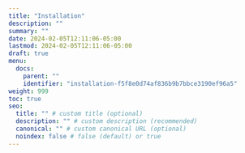 ```yaml
---
title: "Installation"
description: ""
summary: ""
date: 2024-02-05T12:11:06-05:00
lastmod: 2024-02-05T12:11:06-05:00
draft: true
menu:
  docs:
    parent: ""
    identifier: "installation-f5f8e0d74af836b9b7bbce3190ef96a5"
weight: 999
toc: true
seo:
  title: "" # custom title (optional)
  description: "" # custom description (recommended)
  canonical: "" # custom canonical URL (optional)
  noindex: false # false (default) or true
---
```

